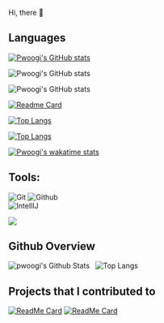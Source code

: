 Hi, there 🐍


## Languages

[![Pwoogi's GitHub stats](https://github-readme-stats.vercel.app/api?username=pwoogi)](https://github.com/pwoogi/github-readme-stats)

![Pwoogi's GitHub stats](https://github-readme-stats.vercel.app/api?username=pwoogi&show_icons=true)

![Pwoogi's GitHub stats](https://github-readme-stats.vercel.app/api?username=pwoogi&show_icons=true&theme=radical)

[![Readme Card](https://github-readme-stats.vercel.app/api/pin/?username=pwoogi&repo=github-readme-stats)](https://github.com/pwoogi/github-readme-stats)

[![Top Langs](https://github-readme-stats.vercel.app/api/top-langs/?username=pwoogi)](https://github.com/pwoogi/github-readme-stats)

[![Top Langs](https://github-readme-stats.vercel.app/api/top-langs/?username=pwoogi&layout=compact)](https://github.com/pwoogi/github-readme-stats)

[![Pwoogi's wakatime stats](https://github-readme-stats.vercel.app/api/wakatime?username=pwoogi)](https://github.com/pwoogi/github-readme-stats)

## Tools:

![Git](https://img.shields.io/badge/-Git-000000?style=flat&logo=git)
![Github](https://img.shields.io/badge/-Github-000000?style=flat&logo=github) <br />
![IntellIJ](https://img.shields.io/badge/-IntellIJ%20IDEA-000000?style=flat&logo=intellij%20idea)

<a href="https://hits.seeyoufarm.com"><img src="https://hits.seeyoufarm.com/api/count/incr/badge.svg?url=https%3A%2F%2Fgithub.com%2Fpwoogi&count_bg=%2379C83D&title_bg=%23555555&icon=&icon_color=%23E7E7E7&title=hits&edge_flat=false"/></a>

## Github Overview

<img align="left" alt="pwoogi's Github Stats" src="https://github-readme-stats.vercel.app/api?username=pwoogi&theme=chartreuse-dark&show_icons=true" />    &nbsp;
![Top Langs](https://github-readme-stats.vercel.app/api/top-langs/?username=pwoogi&theme=highcontrast)

## Projects that I contributed to

[![ReadMe Card](https://github-readme-stats.vercel.app/api/pin/?username=pwoogi&repo=hanghae_8D_BE&show_owner=true)](https://github.com/pwoogi/hanghae_8D_BE)
[![ReadMe Card](https://github-readme-stats.vercel.app/api/pin/?username=pwoogi&repo=backend-instaclone-project&show_owner=true)](https://github.com/pwoogi/backend-instaclone-project) <br />
